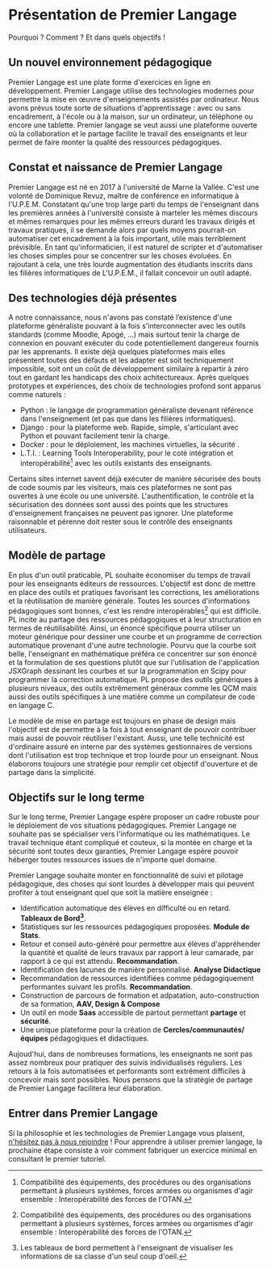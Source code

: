 # Présentation de Premier Langage

Pourquoi ? Comment ? Et dans quels objectifs !

## Un nouvel environnement pédagogique

Premier Langage est une plate forme d'exercices en ligne en développement. Premier Langage utilise 
des technologies modernes pour permettre la mise en œuvre d'enseignements assistés par 
ordinateur. Nous avons prévus toute sorte de situations d'apprentissage : avec ou sans encadrement,
à l'école ou à la maison, sur un ordinateur, un téléphone ou encore une tablette. Premier langage
se veut aussi une plateforme ouverte où la collaboration et le partage facilite le travail des 
enseignants et leur permet de faire monter la qualité des ressources pédagogiques.


## Constat et naissance de Premier Langage

Premier Langage est né en 2017 à l'université de Marne la Vallée. C'est une volonté de Dominique 
Revuz, maître de conférence en informatique à l'U.P.E.M. Constatant qu'une trop large parti du temps
de l'enseignant dans les premières années à l'université consiste à marteler les mêmes discours et
mêmes remarques pour les mêmes erreurs durant les travaux dirigés et travaux pratiques, il se demande
alors par quels moyens pourrait-on automatiser cet encadrement à la fois important, utile mais 
terriblement prévisible. En tant qu'informaticien, il est naturel de scripter et d'automatiser les 
choses simples pour se concentrer sur les choses évoluées. En rajoutant à cela, une très lourde augmentation des étudiants inscrits dans les filières informatiques de L'U.P.E.M., il fallait concevoir
un outil adapté.


## Des technologies déjà présentes

A notre connaissance, nous n'avons pas constaté l’existence d'une plateforme généraliste pouvant
à la fois s'interconnecter avec les outils standards (comme Moodle, Apogé, ...) mais surtout
tenir la charge de connexion en pouvant exécuter du code potentiellement dangereux fournis par les
apprenants. Il existe déjà quelques plateformes mais elles présentent toutes des défauts
et les adapter est soit techniquement impossible, soit ont un coût de 
développement similaire à repartir à zéro tout en gardant les handicaps des choix achitectureaux. Après quelques prototypes et expériences, des choix de technologies profond sont apparus comme naturels :

* Python : le langage de programmation généraliste devenant référence dans l'enseignement (et pas 
  que dans les filières informatiques).  
* Django : pour la plateforme web. Rapide, simple, s'articulant avec Python et pouvant facilement tenir 
  la charge.  
* Docker : pour le déploiement, les machines virtuelles, la sécurité .  
* L.T.I. : Learning Tools Interoperability, pour le coté intégration et interopérabilité[^1] avec les outils
  existants des enseignants.  

Certains sites internet savent déjà exécuter de manière sécurisée des bouts de code soumis par les visiteurs, 
mais ces plateformes ne sont pas ouvertes à une école ou une université. L'authentification, le contrôle
et la sécurisation des données sont aussi des points que les structures d'enseignement françaises ne
peuvent pas ignorer.
Une plateforme raisonnable et pérenne doit rester sous le contrôle des enseignants utilisateurs.


## Modèle de partage

En plus d'un outil praticable, PL souhaite économiser du temps de travail pour les enseignants éditeurs
de ressources. L'objectif est donc de mettre en place des outils et pratiques favorisant les 
corrections, les améliorations et la réutilisation de manière générale. Toutes les sources d'informations
pédagogiques sont bonnes, c'est les rendre interopérables[^1] qui est difficile. PL incite au partage des
ressources pédagogiques et à leur structuration en termes de réutilisabilité. Ainsi, un énoncé spécifique
pourra utiliser un moteur générique pour dessiner une courbe et un programme de correction automatique
provenant d'une autre technologie. Pourvu que la courbe soit belle, l'enseignant en mathématique
préféra ce concentrer sur son énoncé et la formulation de ses questions plutôt que sur l'utilisation
de l'application JSXGraph dessinant les courbes et sur la programmation en Scipy pour programmer la 
correction automatique. PL propose des outils génériques à plusieurs niveaux, des outils extrêmement
généraux comme les QCM mais aussi des outils spécifiques à une matière comme un compilateur de code en
langage C.

Le modèle de mise en partage est toujours en phase de design mais l'objectif est de permettre à la fois 
à tout enseignant de pouvoir contribuer mais aussi de pouvoir réutiliser 
l'existant. Aussi, une telle technicité est d'ordinaire assuré en interne par des systèmes gestionnaires 
de versions dont l'utilisation est trop technique et trop lourde pour un enseignant. Nous élaborons
toujours une stratégie pour remplir cet objectif d'ouverture et de partage dans la simplicité.


## Objectifs sur le long terme

Sur le long terme, Premier Langage espère proposer un cadre robuste pour le déploiement de vos situations
pédagogiques. Premier Langage ne souhaite pas se spécialiser vers l'informatique ou les mathématiques. Le 
travail technique étant compliqué et couteux, si la montée en charge et la sécurité sont toutes deux garanties, 
Premier Langage espère pouvoir héberger toutes ressources issues de n'importe quel domaine. 

Premier Langage souhaite monter en fonctionnalité de suivi et pilotage pédagogique, des choses qui sont lourdes à
développer mais qui peuvent profiter à tout enseignant quel que soit la matière enseignée :

* Identification automatique des élèves en difficulté ou en retard. **Tableaux de Bord[^2]**.
* Statistiques sur les ressources pédagogiques proposées.  **Module de Stats**.
* Retour et conseil auto-généré pour permettre aux élèves d'appréhender la quantité et qualité de leurs 
  travaux par rapport à leur camarade, par rapport à ce qui est attendu.  **Recommandation**.
* Identification des lacunes de manière personnalisé. **Analyse Didactique** 
* Recommandation de ressources identifiées comme pédagogiquement performantes suivant les profils.  **Recommandation**.
* Construction de parcours de formation et adpatation, auto-construction de sa formation, **AAV, Design & Compose** 
* Un outil en mode **Saas** accessible de partout permettant  **partage** et **sécurité**.
* Une unique plateforme pour la création de **Cercles/communautés/équipes** pédagogiques et didactiques.

Aujoud'hui, dans de nombreuses formations, les enseignants ne sont pas assez nombreux pour pratiquer des 
suivis individualisés réguliers. Les retours à la fois automatisées et performants sont extrêment 
difficiles à concevoir mais sont possibles. Nous pensons que la stratégie de partage de Premier Langage
facilitera leur élaboration.


## Entrer dans Premier Langage

Si la philosophie et les technologies de Premier Langage vous
plaisent, [n'hésitez pas à nous rejoindre](contribuer.md) ! Pour
apprendre à utiliser premier langage, la prochaine étape consiste à
voir comment fabriquer un exercice minimal en consultant le premier
tutoriel.





[^1]: 
    Compatibilité des équipements, des procédures ou des organisations permettant à plusieurs systèmes, forces armées 
    ou  organismes d'agir ensemble : Interopérabilité des forces de l'OTAN.

[^2]: 
    Les tableaux de bord permettent à l'enseignant de visualiser les informations de sa classe d'un seul coup d'oeil. 
